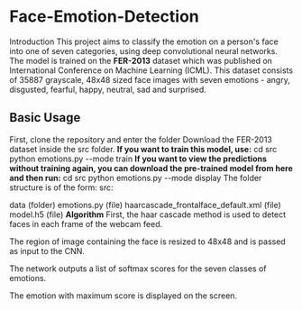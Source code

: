 # Face-Emotion-Detection
Introduction
This project aims to classify the emotion on a person's face into one of seven categories, using deep convolutional neural networks. The model is trained on the **FER-2013** dataset which was published on International Conference on Machine Learning (ICML). This dataset consists of 35887 grayscale, 48x48 sized face images with seven emotions - angry, disgusted, fearful, happy, neutral, sad and surprised.
## Basic Usage
First, clone the repository and enter the folder
Download the FER-2013 dataset inside the src folder.
**If you want to train this model, use:**
cd src
python emotions.py --mode train
**If you want to view the predictions without training again, you can download the pre-trained model from here and then run:**
cd src
python emotions.py --mode display
The folder structure is of the form:
src:

data (folder)
emotions.py (file)
haarcascade_frontalface_default.xml (file)
model.h5 (file)
**Algorithm**
First, the haar cascade method is used to detect faces in each frame of the webcam feed.

The region of image containing the face is resized to 48x48 and is passed as input to the CNN.

The network outputs a list of softmax scores for the seven classes of emotions.

The emotion with maximum score is displayed on the screen.

